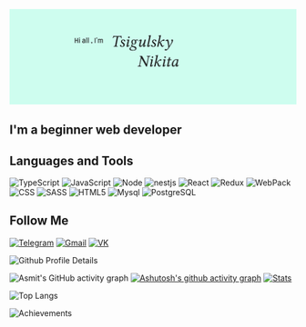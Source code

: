 ![Header](https://github.com/Nikolinc/Nikolinc/blob/main/Assets/template.png?raw=true)

## I'm a beginner web developer 

## Languages and Tools

![TypeScript](https://img.shields.io/badge/-TypeScript-333?style=for-the-badge&logo=TypeScript)
![JavaScript](https://img.shields.io/badge/-JavaScript-333?style=for-the-badge&logo=JavaScript) 
![Node](https://img.shields.io/badge/-Node.js-333?style=for-the-badge&logo=Node.js) 
![nestjs](https://img.shields.io/badge/-nest.js-333?style=for-the-badge&logo=nestjs) 
![React](https://img.shields.io/badge/-React-333?style=for-the-badge&logo=React) 
![Redux](https://img.shields.io/badge/-Redux-333?style=for-the-badge&logo=Redux) 
![WebPack](https://img.shields.io/badge/-WebPack-333?style=for-the-badge&logo=WebPack) 
![CSS](https://img.shields.io/badge/-CSS3-333?style=for-the-badge&logo=CSS3)
![SASS](https://img.shields.io/badge/-SASS-333?style=for-the-badge&logo=SASS)
![HTML5](https://img.shields.io/badge/-HTML5-333?style=for-the-badge&logo=HTML5)
![Mysql](https://img.shields.io/badge/-Mysql-333?style=for-the-badge&logo=Mysql)
![PostgreSQL](https://img.shields.io/badge/-PostgreSQL-333?style=for-the-badge&logo=postgresql)


## Follow Me
[![Telegram](https://img.shields.io/badge/-Telegram-333?style=for-the-badge&logo=Telegram)](https://t.me/TsigulskyNikita)
[![Gmail](https://img.shields.io/badge/-Gmail-333?style=for-the-badge&logo=Gmail)](mailto:tsigulskynikita@gmail.com)
[![VK](https://img.shields.io/badge/-VK-333?style=for-the-badge&logo=VK)](https://vk.com/tsigulskynikita)


![Github Profile Details](https://github-profile-summary-cards.vercel.app/api/cards/profile-details?username=Nikolinc&theme=github_dark) 


![Asmit's GitHub activity graph](https://activity-graph.herokuapp.com/graph?username=Nikolinc&hide_border=true&theme=redical)
[![Ashutosh's github activity graph](https://github-readme-stats.vercel.app/api?username=Nikolinc&show_icons=true&theme=radical&include_all_commits=true)](https://github.com/ashutosh00710/github-readme-activity-graph)
[![Stats](https://github-readme-stats.vercel.app/api/top-langs?username=Nikolinc&show_icons=true&locale=en&layout=compact&hide_border=true&theme=radical)]()


![Top Langs](https://github-readme-streak-stats.herokuapp.com/?user=Nikolinc&theme=black-ice&hide_border=true&stroke=0000&background=0D1117&ring=e05397&fire=e05397&currStreakLabel=e05397)


![Achievements](https://github-profile-trophy.vercel.app/?username=Nikolinc&margin-w=5&theme=radical)

